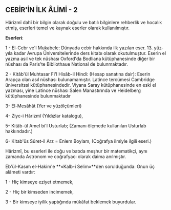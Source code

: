 ## CEBİR'İN İLK ÂLİMİ - 2

Hârizmî dahî bir bilgin olarak doğulu ve batılı bilginlere rehberlik ve hocalık etmiş, eserleri temel ve kaynak eserler olarak kullanıl­mıştır.

**Eserleri**:

1 - El-Cebr ve'l Mukabele: Dün­yada cebir hakkında ilk yazılan eser. 13. yüz­yıla kadar Avrupa Üniversitelerinde ders kita­bı olarak okutulmuştur. Eserin el yazma asıl ve tek nüshası Oxford'da Bodliana kütüphanesin­de diğer bir nüshası da Paris'te Bibliothaue Na­tional de bulunmaktadır.

2 - Kitâb'ül Muhtasar Fi'l Hisâb-il Hindi: (Hesap sanatına dair): Ese­rin Arapça olan asıl nüshası bulunamamıştır. Latince tercümesi Cambridge üniversitssi kütüphanesindedir. Viyana Saray kütüphanesinde en eski el yazması, yine Latince nüshası Salen Ma­nastırında ve Heidelberg kütüphanesinde bulun­maktadır

3- El-Mesâhât (Yer ve yüzölçümleri)

4- Ziyc-i Hârizmî (Yıldızlar katalogu),

5- Kitâb-ül Amel bi'l Usturlab; (Zamanı ölçmede kul­lanılan Usturlab hakkındadır.)

6- Kitab'üs Sûret-il Arz = Enlem Boylam, (Coğrafya ilmiyle ilgili eseri.)

Hârizmî, bu eserleri ile doğu ve batıda meş­hur bir matematikçi, aynı zamanda Astronom ve coğrafyacı olarak daima anılmıştır.

Eb'ül-Kasım el-Hakim'e **«Kalb-i Selim»**den sorulduğunda: Onun üç alâmeti vardır:

1 - Hiç kimseye eziyet etmemek,

2 - Hiç bir kimseden incimemek,

3 - Bir kimseye iyilik yaptığında mükâfat beklemek buyurdular.
